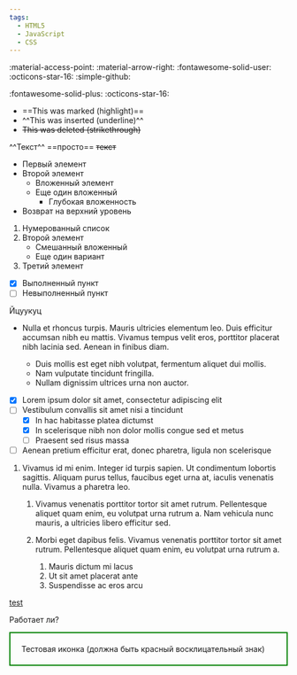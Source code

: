 ```yaml
---
tags:
  - HTML5
  - JavaScript
  - CSS
---
```


:material-access-point:
:material-arrow-right:
:fontawesome-solid-user:
:octicons-star-16:
:simple-github:

:fontawesome-solid-plus:
:octicons-star-16:



    
- ==This was marked (highlight)==
- ^^This was inserted (underline)^^
- ~~This was deleted (strikethrough)~~

^^Текст^^ ==просто== ~~текст~~

- Первый элемент
- Второй элемент
  - Вложенный элемент
  - Еще один вложенный
    - Глубокая вложенность
- Возврат на верхний уровень

1. Нумерованный список
2. Второй элемент
   - Смешанный вложенный
   * Еще один вариант
3. Третий элемент

- [x] Выполненный пункт
- [ ] Невыполненный пункт

Йцуукуц

- Nulla et rhoncus turpis. Mauris ultricies elementum leo. Duis efficitur
  accumsan nibh eu mattis. Vivamus tempus velit eros, porttitor placerat nibh
  lacinia sed. Aenean in finibus diam.

    * Duis mollis est eget nibh volutpat, fermentum aliquet dui mollis.
    * Nam vulputate tincidunt fringilla.
    * Nullam dignissim ultrices urna non auctor.

- [x] Lorem ipsum dolor sit amet, consectetur adipiscing elit
- [ ] Vestibulum convallis sit amet nisi a tincidunt
    * [x] In hac habitasse platea dictumst
    * [x] In scelerisque nibh non dolor mollis congue sed et metus
    * [ ] Praesent sed risus massa
- [ ] Aenean pretium efficitur erat, donec pharetra, ligula non scelerisque

1.  Vivamus id mi enim. Integer id turpis sapien. Ut condimentum lobortis
    sagittis. Aliquam purus tellus, faucibus eget urna at, iaculis venenatis
    nulla. Vivamus a pharetra leo.

    1.  Vivamus venenatis porttitor tortor sit amet rutrum. Pellentesque aliquet
        quam enim, eu volutpat urna rutrum a. Nam vehicula nunc mauris, a
        ultricies libero efficitur sed.
    2.  Morbi eget dapibus felis. Vivamus venenatis porttitor tortor sit amet
        rutrum. Pellentesque aliquet quam enim, eu volutpat urna rutrum a.

        1.  Mauris dictum mi lacus
        2.  Ut sit amet placerat ante
        3.  Suspendisse ac eros arcu

[test](index2.md#install-grafana-for-monitoring-proxmox)



Работает ли? <span class="mdi mdi-home"></span>
<div style="border: 2px solid green; padding: 20px;">
  <span class="mdi mdi-alert" style="color: red; font-size: 32px;"></span>
  Тестовая иконка (должна быть красный восклицательный знак)
</div>

